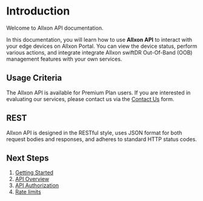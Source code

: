 # Introduction
Welcome to Allxon API documentation. 

In this documentation, you will learn how to use **Allxon API** to interact with your edge devices on Allxon Portal. You can view the device status, perform various actions, and integrate integrate Allxon swiftDR Out-Of-Band (OOB) management features with your own services.

## Usage Criteria
The Allxon API is available for Premium Plan users. If you are interested in evaluating our services, please contact us via the [Contact Us](https://www.allxon.com/contact) form.

## REST
Allxon API is designed in the RESTful style, uses JSON format for both request bodies and responses, and adheres to standard HTTP status codes.

## Next Steps
1. [Getting Started](./GettingStarted.md)
2. [API Overview](./APIOverview.md)
3. [API Authorization](./APIAuthorization.md)
4. [Rate limits](./Ratelimits.md)

